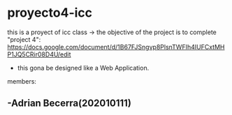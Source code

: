 # proyecto4-icc
this is a proyect of icc class -> the objective of the project is to complete "project 4": https://docs.google.com/document/d/1B67FJSngvp8PlsnTWFIh4IUFCxtMHP1JQ5CRir08D4U/edit

- this gona be designed like a Web Application.

members: 

  -Adrian Becerra(202010111)
  -
